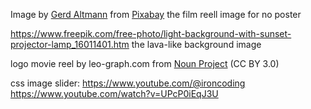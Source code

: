  Image by <a href="https://pixabay.com/users/geralt-9301/?utm_source=link-attribution&utm_medium=referral&utm_campaign=image&utm_content=596009">Gerd Altmann</a> from <a href="https://pixabay.com//?utm_source=link-attribution&utm_medium=referral&utm_campaign=image&utm_content=596009">Pixabay</a> the film reell image for no poster
 
 https://www.freepik.com/free-photo/light-background-with-sunset-projector-lamp_16011401.htm the lava-like background image

logo movie reel by leo-graph.com from <a href="https://thenounproject.com/browse/icons/term/movie-reel/" target="_blank" title="movie reel Icons">Noun Project</a> (CC BY 3.0)

css image slider: https://www.youtube.com/@ironcoding   https://www.youtube.com/watch?v=UPcP0iEqJ3U